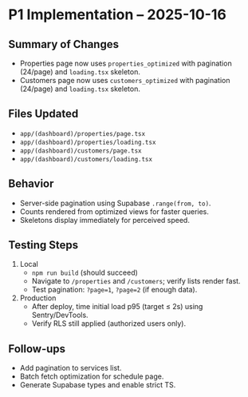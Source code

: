 # P1 Implementation – 2025-10-16

## Summary of Changes
- Properties page now uses `properties_optimized` with pagination (24/page) and `loading.tsx` skeleton.
- Customers page now uses `customers_optimized` with pagination (24/page) and `loading.tsx` skeleton.

## Files Updated
- `app/(dashboard)/properties/page.tsx`
- `app/(dashboard)/properties/loading.tsx`
- `app/(dashboard)/customers/page.tsx`
- `app/(dashboard)/customers/loading.tsx`

## Behavior
- Server-side pagination using Supabase `.range(from, to)`.
- Counts rendered from optimized views for faster queries.
- Skeletons display immediately for perceived speed.

## Testing Steps
1. Local
   - `npm run build` (should succeed)
   - Navigate to `/properties` and `/customers`; verify lists render fast.
   - Test pagination: `?page=1`, `?page=2` (if enough data).
2. Production
   - After deploy, time initial load p95 (target ≤ 2s) using Sentry/DevTools.
   - Verify RLS still applied (authorized users only).

## Follow-ups
- Add pagination to services list.
- Batch fetch optimization for schedule page.
- Generate Supabase types and enable strict TS.
